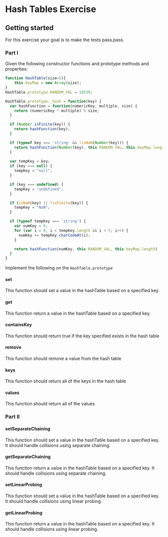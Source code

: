 # Hash Tables Exercise

## Getting started

For this exercise your goal is to make the tests pass.pass. 

### Part I

Given the following constructor functions and prototype methods and properties:

```js
function HashTable(size=5){
    this.keyMap = new Array(size);
}
HashTable.prototype.RANDOM_VAL = 18539;

HashTable.prototype._hash = function(key) {
  var hashFunction = function(numericKey, multiple, size) {
    return (numericKey * multiple) % size;
  }

  if (Number.isFinite(key)) {
    return hashFunction(key);
  }

  if (typeof key === 'string' && !isNaN(Number(key))) {
    return hashFunction(Number(key), this.RANDOM_VAL, this.keyMap.length);
  }
  
  var tempKey = key; 
  if (key === null) {
    tempKey = "null";
  }

  if (key === undefined) {
    tempKey = "undefined";
  }

  if (isNaN(key) || !isFinite(key)) {
    tempKey = "NaN";
  }

  if (typeof tempKey === 'string') {
    var numKey = 0;
    for (var i = 0; i < tempKey.length && i < 5; i++) {
      numKey += tempKey.charCodeAt(i);
    }

    return hashFunction(numKey, this.RANDOM_VAL, this.keyMap.length)
  }
}
```

Implement the following on the `HashTable.prototype`

#### set

This function should set a value in the hashTable based on a specified key.

#### get

This function return a value in the hashTable based on a specified key.

#### containsKey

This function should return true if the key specified exists in the hash table

#### remove

This function should remove a value from the hash table

#### keys

This function should return all of the keys in the hash table

#### values

This function should return all of the values

### Part II

#### setSeparateChaining

This function should set a value in the hashTable based on a specified key. It should handle collisions using separate chaining.

#### getSeparateChaining

This function return a value in the hashTable based on a specified key. It should handle collisions using separate chaining.

#### setLinearProbing

This function should set a value in the hashTable based on a specified key. It should handle collisions using linear probing.


#### getLinearProbing

This function return a value in the hashTable based on a specified key. It should handle collisions using linear probing.

